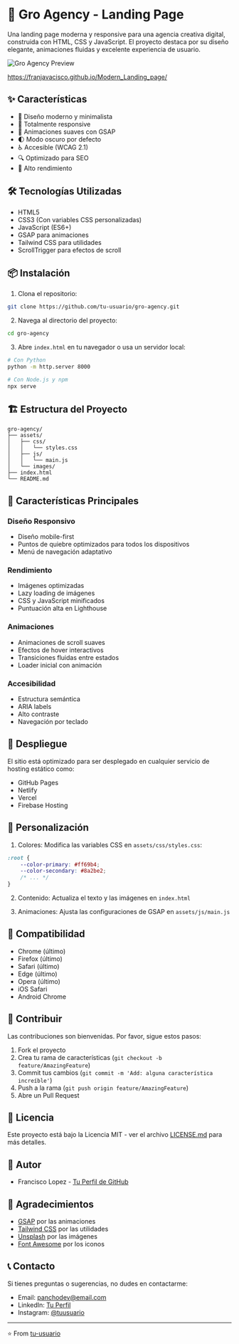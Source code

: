 # 🚀 Gro Agency - Landing Page

Una landing page moderna y responsive para una agencia creativa digital, construida con HTML, CSS y JavaScript. El proyecto destaca por su diseño elegante, animaciones fluidas y excelente experiencia de usuario.

![Gro Agency Preview](./assets/images/preview.png)

https://franjavacisco.github.io/Modern_Landing_page/

## ✨ Características

- 🎨 Diseño moderno y minimalista
- 📱 Totalmente responsive
- 🚀 Animaciones suaves con GSAP
- 🌓 Modo oscuro por defecto
- ♿ Accesible (WCAG 2.1)
- 🔍 Optimizado para SEO
- 🎯 Alto rendimiento

## 🛠️ Tecnologías Utilizadas

- HTML5
- CSS3 (Con variables CSS personalizadas)
- JavaScript (ES6+)
- GSAP para animaciones
- Tailwind CSS para utilidades
- ScrollTrigger para efectos de scroll

## 📦 Instalación

1. Clona el repositorio:
```bash
git clone https://github.com/tu-usuario/gro-agency.git
```

2. Navega al directorio del proyecto:
```bash
cd gro-agency
```

3. Abre `index.html` en tu navegador o usa un servidor local:
```bash
# Con Python
python -m http.server 8000

# Con Node.js y npm
npx serve
```

## 🏗️ Estructura del Proyecto

```
gro-agency/
├── assets/
│   ├── css/
│   │   └── styles.css
│   ├── js/
│   │   └── main.js
│   └── images/
├── index.html
└── README.md
```

## 🎯 Características Principales

### Diseño Responsivo
- Diseño mobile-first
- Puntos de quiebre optimizados para todos los dispositivos
- Menú de navegación adaptativo

### Rendimiento
- Imágenes optimizadas
- Lazy loading de imágenes
- CSS y JavaScript minificados
- Puntuación alta en Lighthouse

### Animaciones
- Animaciones de scroll suaves
- Efectos de hover interactivos
- Transiciones fluidas entre estados
- Loader inicial con animación

### Accesibilidad
- Estructura semántica
- ARIA labels
- Alto contraste
- Navegación por teclado

## 🚀 Despliegue

El sitio está optimizado para ser desplegado en cualquier servicio de hosting estático como:
- GitHub Pages
- Netlify
- Vercel
- Firebase Hosting

## 🔧 Personalización

1. Colores: Modifica las variables CSS en `assets/css/styles.css`:
```css
:root {
    --color-primary: #ff69b4;
    --color-secondary: #8a2be2;
    /* ... */
}
```

2. Contenido: Actualiza el texto y las imágenes en `index.html`

3. Animaciones: Ajusta las configuraciones de GSAP en `assets/js/main.js`

## 📱 Compatibilidad

- Chrome (último)
- Firefox (último)
- Safari (último)
- Edge (último)
- Opera (último)
- iOS Safari
- Android Chrome

## 🤝 Contribuir

Las contribuciones son bienvenidas. Por favor, sigue estos pasos:

1. Fork el proyecto
2. Crea tu rama de características (`git checkout -b feature/AmazingFeature`)
3. Commit tus cambios (`git commit -m 'Add: alguna característica increíble'`)
4. Push a la rama (`git push origin feature/AmazingFeature`)
5. Abre un Pull Request

## 📄 Licencia

Este proyecto está bajo la Licencia MIT - ver el archivo [LICENSE.md](LICENSE.md) para más detalles.

## 👥 Autor

- Francisco Lopez - [Tu Perfil de GitHub](https://github.com/FranJavacisco)

## 🙏 Agradecimientos

- [GSAP](https://greensock.com/gsap/) por las animaciones
- [Tailwind CSS](https://tailwindcss.com/) por las utilidades
- [Unsplash](https://unsplash.com/) por las imágenes
- [Font Awesome](https://fontawesome.com/) por los iconos

## 📞 Contacto

Si tienes preguntas o sugerencias, no dudes en contactarme:

- Email: panchodev@email.com
- LinkedIn: [Tu Perfil](https://www.linkedin.com/in/francisco-lopez-cl/)
- Instagram: [@tuusuario](https://www.instagram.com/francisco.lopez2.0/)

---
⭐️ From [tu-usuario](https://github.com/FranJavacisco)
